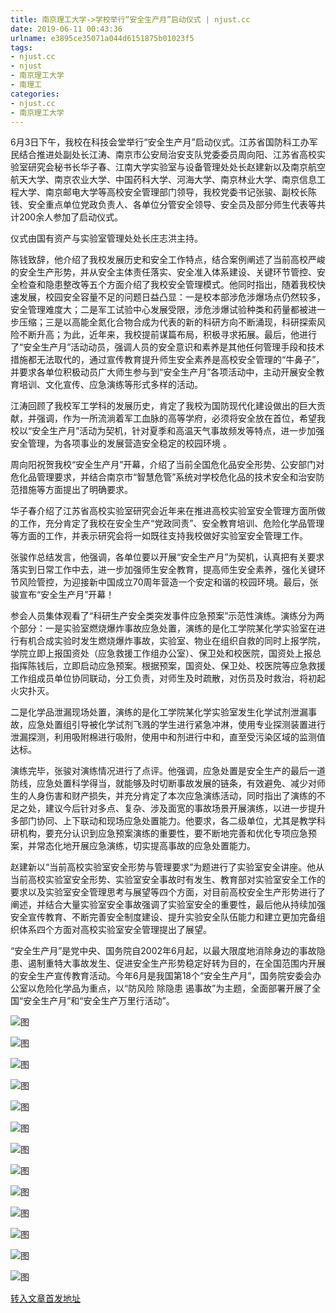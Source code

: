 ```yaml
---
title: 南京理工大学->学校举行“安全生产月”启动仪式 | njust.cc
date: 2019-06-11 00:43:36
urlname: e3895ce35071a044d6151875b01023f5
tags: 
- njust.cc
- njust
- 南京理工大学
- 南理工
categories:
- njust.cc
- 南京理工大学
---
```



6月3日下午，我校在科技会堂举行“安全生产月”启动仪式。江苏省国防科工办军民结合推进处副处长江涛、南京市公安局治安支队党委委员周向阳、江苏省高校实验室研究会秘书长华子春、江南大学实验室与设备管理处处长赵建新以及南京航空航天大学、南京农业大学、中国药科大学、河海大学、南京林业大学、南京信息工程大学、南京邮电大学等高校安全管理部门领导，我校党委书记张骏、副校长陈钱、安全重点单位党政负责人、各单位分管安全领导、安全员及部分师生代表等共计200余人参加了启动仪式。

仪式由国有资产与实验室管理处处长庄志洪主持。

陈钱致辞，他介绍了我校发展历史和安全工作特点，结合案例阐述了当前高校严峻的安全生产形势，并从安全主体责任落实、安全准入体系建设、关键环节管控、安全检查和隐患整改等五个方面介绍了我校安全管理模式。他同时指出，随着我校快速发展，校园安全容量不足的问题日益凸显：一是校本部涉危涉爆场点仍然较多，安全管理难度大；二是军工试验中心发展受限，涉危涉爆试验种类和药量都被进一步压缩；三是以高能全氮化合物合成为代表的新的科研方向不断涌现，科研探索风险不断升高；为此，近年来，我校提前谋篇布局，积极寻求拓展。最后，他进行了“安全生产月”活动动员，强调人员的安全意识和素养是其他任何管理手段和技术措施都无法取代的，通过宣传教育提升师生安全素养是高校安全管理的“牛鼻子”，并要求各单位积极动员广大师生参与到“安全生产月”各项活动中，主动开展安全教育培训、文化宣传、应急演练等形式多样的活动。

江涛回顾了我校军工学科的发展历史，肯定了我校为国防现代化建设做出的巨大贡献，并强调，作为一所流淌着军工血脉的高等学府，必须将安全放在首位，希望我校以“安全生产月”活动为契机，针对夏季和高温天气事故频发等特点，进一步加强安全管理，为各项事业的发展营造安全稳定的校园环境 。

周向阳祝贺我校“安全生产月”开幕，介绍了当前全国危化品安全形势、公安部门对危化品管理要求，并结合南京市“智慧危管”系统对学校危化品的技术安全和治安防范措施等方面提出了明确要求。

华子春介绍了江苏省高校实验室研究会近年来在推进高校实验室安全管理方面所做的工作，充分肯定了我校在安全生产“党政同责”、安全教育培训、危险化学品管理等方面的工作，并表示研究会将一如既往支持我校做好实验室安全管理工作。

张骏作总结发言，他强调，各单位要以开展“安全生产月”为契机，认真把有关要求落实到日常工作中去，进一步加强师生安全教育，提高师生安全素养，强化关键环节风险管控，为迎接新中国成立70周年营造一个安定和谐的校园环境。最后，张骏宣布“安全生产月”开幕！

参会人员集体观看了“科研生产安全类突发事件应急预案”示范性演练。演练分为两个部分：一是实验室燃烧爆炸事故应急处置，演练的是化工学院某化学实验室在进行有机合成实验时发生燃烧爆炸事故，实验室、物业在组织自救的同时上报学院，学院立即上报国资处（应急救援工作组办公室）、保卫处和校医院，国资处上报总指挥陈钱后，立即启动应急预案。根据预案，国资处、保卫处、校医院等应急救援工作组成员单位协同联动，分工负责，对师生及时疏散，对伤员及时救治，将初起火灾扑灭。

二是化学品泄漏现场处置，演练的是化工学院某化学实验室发生化学试剂泄漏事故，应急处置组引导被化学试剂飞溅的学生进行紧急冲淋，使用专业探测装置进行泄漏探测，利用吸附棉进行吸附，使用中和剂进行中和，直至受污染区域的监测值达标。

演练完毕，张骏对演练情况进行了点评。他强调，应急处置是安全生产的最后一道防线，应急处置科学得当，就能够及时切断事故发展的链条，有效避免、减少对师生的人身伤害和财产损失，并充分肯定了本次应急演练活动，同时指出了演练的不足之处，建议今后针对多点、复杂、涉及面宽的事故场景开展演练，以进一步提升多部门协同、上下联动和现场应急处置能力。他要求，各二级单位，尤其是教学科研机构，要充分认识到应急预案演练的重要性，要不断地完善和优化专项应急预案，并常态化地开展应急演练，切实提高事故的应急处置能力。

赵建新以“当前高校实验室安全形势与管理要求”为题进行了实验室安全讲座。他从当前高校实验室安全形势、实验室安全事故时有发生、教育部对实验室安全工作的要求以及实验室安全管理思考与展望等四个方面，对目前高校安全生产形势进行了阐述，并结合大量实验室安全事故强调了实验室安全的重要性，最后他从持续加强安全宣传教育、不断完善安全制度建设、提升实验安全队伍能力和建立更加完备组织体系四个方面对高校实验室安全管理提出了展望。

“安全生产月”是党中央、国务院自2002年6月起，以最大限度地消除身边的事故隐患、遏制重特大事故发生、促进安全生产形势稳定好转为目的，在全国范围内开展的安全生产宣传教育活动。今年6月是我国第18个“安全生产月”，国务院安委会办公室以危险化学品为重点，以“防风险 除隐患 遏事故”为主题，全面部署开展了全国“安全生产月”和“安全生产万里行活动”。



![图](http://zs.njust.edu.cn/_upload/article/images/dc/d4/5442ff42471081241101134e0706/83f1817d-3331-4451-a7c2-8b3b1b749f7b.jpg)

![图](http://zs.njust.edu.cn/_upload/article/images/dc/d4/5442ff42471081241101134e0706/279f4cc1-1a3a-450c-ad4c-7d38dc7d92ae.jpg)

![图](http://zs.njust.edu.cn/_upload/article/images/dc/d4/5442ff42471081241101134e0706/308b0c20-0bbe-424c-bbab-b063f0e77297.jpg)

![图](http://zs.njust.edu.cn/_upload/article/images/dc/d4/5442ff42471081241101134e0706/ac3d8eaf-5e07-450b-a317-a329c33c53e8.png)

![图](http://zs.njust.edu.cn/_upload/article/images/dc/d4/5442ff42471081241101134e0706/9855acb9-003a-4ed4-ab06-a5480a324dc3.png)

![图](http://zs.njust.edu.cn/_upload/article/images/dc/d4/5442ff42471081241101134e0706/1522f73e-bff7-41f2-8a66-253d77dfd860.png)

![图](http://zs.njust.edu.cn/_upload/article/images/dc/d4/5442ff42471081241101134e0706/3bebc95b-87d8-44ec-8b44-eaa774032aba.jpg)

![图](http://zs.njust.edu.cn/_upload/article/images/dc/d4/5442ff42471081241101134e0706/ee376452-51d6-4fd3-80da-7e4957fca7fa.jpg)

![图](http://zs.njust.edu.cn/_upload/article/images/dc/d4/5442ff42471081241101134e0706/dfd480cb-e8f2-4d46-93d9-95666b988bee.jpg)

![图](http://zs.njust.edu.cn/_upload/article/images/dc/d4/5442ff42471081241101134e0706/d9d3c08d-45ff-4413-9416-ead6f000f09e.jpg)

![图](http://zs.njust.edu.cn/_upload/article/images/dc/d4/5442ff42471081241101134e0706/dc3ef677-4de6-42d5-90e3-783801aef98b.jpg)

![图](http://zs.njust.edu.cn/_upload/article/images/dc/d4/5442ff42471081241101134e0706/37f8df1a-a2ee-4ce6-8f39-833d3c795075.jpg)

![图](http://zs.njust.edu.cn/_upload/article/images/dc/d4/5442ff42471081241101134e0706/eb06f889-3824-4ddb-8d60-95468390c5cc.jpg)

[转入文章首发地址](http://zs.njust.edu.cn/19/f3/c4621a203251/page.htm)